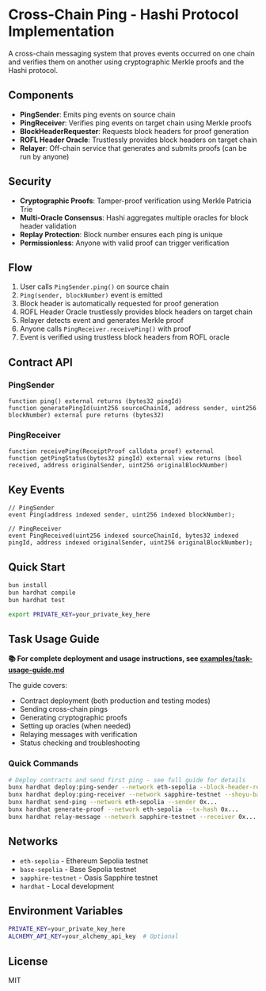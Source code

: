 # Cross-Chain Ping - Hashi Protocol Implementation

A cross-chain messaging system that proves events occurred on one chain and verifies them on another using cryptographic Merkle proofs and the Hashi protocol.

## Components

- **PingSender**: Emits ping events on source chain
- **PingReceiver**: Verifies ping events on target chain using Merkle proofs
- **BlockHeaderRequester**: Requests block headers for proof generation
- **ROFL Header Oracle**: Trustlessly provides block headers on target chain
- **Relayer**: Off-chain service that generates and submits proofs (can be run by anyone)

## Security

- **Cryptographic Proofs**: Tamper-proof verification using Merkle Patricia Trie
- **Multi-Oracle Consensus**: Hashi aggregates multiple oracles for block header validation
- **Replay Protection**: Block number ensures each ping is unique
- **Permissionless**: Anyone with valid proof can trigger verification

## Flow

1. User calls `PingSender.ping()` on source chain
2. `Ping(sender, blockNumber)` event is emitted
3. Block header is automatically requested for proof generation
4. ROFL Header Oracle trustlessly provides block headers on target chain
5. Relayer detects event and generates Merkle proof
6. Anyone calls `PingReceiver.receivePing()` with proof
7. Event is verified using trustless block headers from ROFL oracle

## Contract API

### PingSender
```solidity
function ping() external returns (bytes32 pingId)
function generatePingId(uint256 sourceChainId, address sender, uint256 blockNumber) external pure returns (bytes32)
```

### PingReceiver  
```solidity
function receivePing(ReceiptProof calldata proof) external
function getPingStatus(bytes32 pingId) external view returns (bool received, address originalSender, uint256 originalBlockNumber)
```

## Key Events

```solidity
// PingSender
event Ping(address indexed sender, uint256 indexed blockNumber);

// PingReceiver  
event PingReceived(uint256 indexed sourceChainId, bytes32 indexed pingId, address indexed originalSender, uint256 originalBlockNumber);
```

## Quick Start

```bash
bun install
bun hardhat compile
bun hardhat test

export PRIVATE_KEY=your_private_key_here
```

## Task Usage Guide

**📚 For complete deployment and usage instructions, see [examples/task-usage-guide.md](./examples/task-usage-guide.md)**

The guide covers:
- Contract deployment (both production and testing modes)
- Sending cross-chain pings
- Generating cryptographic proofs
- Setting up oracles (when needed)
- Relaying messages with verification
- Status checking and troubleshooting

### Quick Commands

```bash
# Deploy contracts and send first ping - see full guide for details
bunx hardhat deploy:ping-sender --network eth-sepolia --block-header-requester 0x...
bunx hardhat deploy:ping-receiver --network sapphire-testnet --shoyu-bashi 0x35b6fCe2459fd5A741a4a96dbFF5C852f60Ebb8d
bunx hardhat send-ping --network eth-sepolia --sender 0x...
bunx hardhat generate-proof --network eth-sepolia --tx-hash 0x...
bunx hardhat relay-message --network sapphire-testnet --receiver 0x... --proof proof.json
```

## Networks

- `eth-sepolia` - Ethereum Sepolia testnet
- `base-sepolia` - Base Sepolia testnet  
- `sapphire-testnet` - Oasis Sapphire testnet
- `hardhat` - Local development

## Environment Variables

```bash
PRIVATE_KEY=your_private_key_here
ALCHEMY_API_KEY=your_alchemy_api_key  # Optional
```

## License

MIT